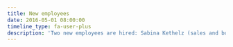 ```yaml
---
title: New employees
date: 2016-05-01 08:00:00
timeline_type: fa-user-plus
description: 'Two new employees are hired: Sabina Kethelz (sales and business development) and Michael Lundholm (coding).'
---
```

